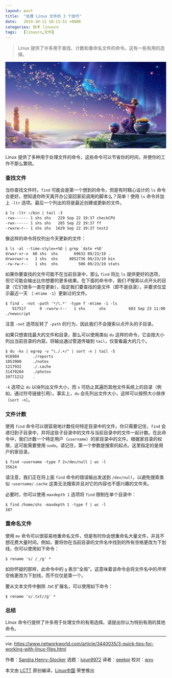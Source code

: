 ```yaml
---
layout: post
title:	"处理 Linux 文件的 3 个技巧"
date:	2019-10-11 10:11:51 +0800 
categories:	技术 linuxcn 
tags:	[linuxcn,文件]
---
```




> 
> Linux 提供了许多用于查找、计数和重命名文件的命令。这有一些有用的选择。
> 
> 
> 


![](/Asserts/Images/album/201910/11/101136ei4sslezne7esyis.jpg)


Linux 提供了多种用于处理文件的命令，这些命令可以节省你的时间，并使你的工作不那么繁琐。


### 查找文件


当你查找文件时，`find` 可能会是第一个想到的命令，但是有时精心设计的 `ls` 命令会更好。想知道你昨天离开办公室回家前调用的脚本么？简单！使用 `ls` 命令并加上 `-ltr` 选项。最后一个列出的将是最近创建或更新的文件。



```
$ ls -ltr ~/bin | tail -3
-rwx------ 1 shs shs   229 Sep 22 19:37 checkCPU
-rwx------ 1 shs shs   285 Sep 22 19:37 ff
-rwxrw-r-- 1 shs shs  1629 Sep 22 19:37 test2
```

像这样的命令将仅列出今天更新的文件：



```
$ ls -al --time-style=+%D | grep `date +%D`
drwxr-xr-x  60 shs  shs       69632 09/23/19 .
drwxrwxr-x   2 shs  shs     8052736 09/23/19 bin
-rw-rw-r--   1 shs  shs         506 09/23/19 stats
```

如果你要查找的文件可能不在当前目录中，那么 `find` 将比 `ls` 提供更好的选项，但它可能会输出比你想要的更多结果。在下面的命令中，我们*不*搜索以点开头的目录（它们很多一直在更新），指定我们要查找的是文件（即不是目录），并要求仅显示最近一天 （`-mtime -1`）更新过的文件。



```
$ find . -not -path '*/\.*' -type f -mtime -1 -ls
   917517      0 -rwxrw-r--   1 shs      shs          683 Sep 23 11:00 ./newscript
```

注意 `-not` 选项反转了 `-path` 的行为，因此我们不会搜索以点开头的子目录。


如果只想查找最大的文件和目录，那么可以使用类似 `du` 这样的命令，它会按大小列出当前目录的内容。将输出通过管道传输到 `tail`，仅查看最大的几个。



```
$ du -kx | egrep -v "\./.+/" | sort -n | tail -5
918984      ./reports
1053980     ./notes
1217932     ./.cache
31470204    ./photos
39771212    .
```

`-k` 选项让 `du` 以块列出文件大小，而 `x` 可防止其遍历其他文件系统上的目录（例如，通过符号链接引用）。事实上，`du` 会先列出文件大小，这样可以按照大小排序（`sort -n`）。


### 文件计数


使用 `find` 命令可以很容易地计数任何特定目录中的文件。你只需要记住，`find` 会递归到子目录中，并将这些子目录中的文件与当前目录中的文件一起计数。在此命令中，我们计数一个特定用户（`username`）的家目录中的文件。根据家目录的权限，这可能需要使用 `sudo`。请记住，第一个参数是搜索的起点。这里指定的是用户的家目录。



```
$ find ~username -type f 2>/dev/null | wc -l
35624
```

请注意，我们正在将上面 `find` 命令的错误输出发送到 `/dev/null`，以避免搜索类似 `~username/.cache` 这类无法搜索并且对它的内容也不感兴趣的文件夹。


必要时，你可以使用 `maxdepth 1` 选项将 `find` 限制在单个目录中：



```
$ find /home/shs -maxdepth 1 -type f | wc -l
387
```

### 重命名文件


使用 `mv` 命令可以很容易地重命名文件，但是有时你会想重命名大量文件，并且不想花费大量时间。例如，要将你在当前目录的文件名中找到的所有空格更改为下划线，你可以使用如下命令：



```
$ rename 's/ /_/g' *
```

如你怀疑的那样，此命令中的 `g` 表示“全局”。这意味着该命令会将文件名中的*所有*空格更改为下划线，而不仅仅是第一个。


要从文本文件中删除 .txt 扩展名，可以使用如下命令：



```
$ rename 's/.txt//g' *
```

### 总结


Linux 命令行提供了许多用于处理文件的有用选择。请提出你认为特别有用的其他命令。




---


via: <https://www.networkworld.com/article/3440035/3-quick-tips-for-working-with-linux-files.html>


作者：[Sandra Henry-Stocker](https://www.networkworld.com/author/Sandra-Henry_Stocker/) 选题：[lujun9972](https://github.com/lujun9972) 译者：[geekpi](https://github.com/geekpi) 校对：[wxy](https://github.com/wxy)


本文由 [LCTT](https://github.com/LCTT/TranslateProject) 原创编译，[Linux中国](https://linux.cn/) 荣誉推出
